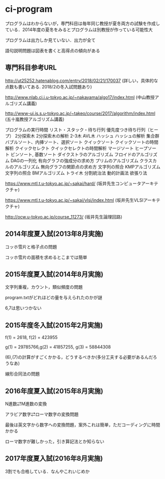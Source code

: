 # ci-program
プログラムはわからないが，専門科目は毎年同じ教授が夏冬両方の試験を作成している．2014年度の夏冬をみるとプログラムは別教授が作っている可能性大

プログラムは出力しか見ていない．出力が全て

語句説明問題は図表を書くと高得点の傾向がある

## 専門科目参考URL
http://ut25252.hatenablog.com/entry/2018/02/21/170037
(詳しい，具体的な点数も書いてある. 2018/2の冬入試問題あり)

http://www.nlab.ci.i.u-tokyo.ac.jp/~nakayama/algo17/index.html
(中山教授アルゴリズム講義)

http://www-ui.is.s.u-tokyo.ac.jp/~takeo/course/2017/algorithm/index.html
(五十嵐教授アルゴリズム講義)

プログラムの実行時間
リスト・スタック・待ち行列
優先度つき待ち行列（ヒープ）
2分探索木
2分探索木の解析
2-3木
AVL木
ハッシュ
ハッシュの解析
集合群
バブルソート、内挿ソート、選択ソート
クイックソート
クイックソートの時間解析
クイックセレクト
クイックセレクトの時間解析
マージソート
ヒープソート
ビンソート, 基数ソート
ダイクストラのアルゴリズム
フロイドのアルゴリズム
DAGの一列化
有向グラフの強成分の求め方
プリムのアルゴリズム
クラスカルのアルゴリズム
無向グラフの関節点の求め方
文字列の照合 KMPアルゴリズム 
文字列の照合 BMアルゴリズム 
トライ木
分割統治法 
動的計画法 
欲張り法 

https://www.mtl.t.u-tokyo.ac.jp/~sakai/hard/
(坂井先生コンピュータアーキテクチャ)

https://www.mtl.t.u-tokyo.ac.jp/~sakai/vlsi/index.html
(坂井先生VLSIアーキテクチャ)

http://ocw.u-tokyo.ac.jp/course_11273/
(坂井先生論理回路)
## 2014年度夏入試(2013年8月実施)
コッホ雪片と格子点の問題

コッホ雪片の面積を求めるとこまでは簡単


## 2015年度夏入試(2014年8月実施)
文字列重複，カウント，類似頻度の問題

program.txtがどれほどの量を与えられたのかが謎

6,7は思いつかない

## 2015年度冬入試(2015年2月実施)
f(1) = 2618, f(2) = 423955

g(1) = 29785766,g(2) = 41857255, g(3) = 58844308

(6),(7)の計算がすごくかかる，どうするべきか(多分工夫する必要があるんだろうなあ)

線形合同法の問題

## 2016年度夏入試(2015年8月実施)
N進数⇄M進数の変換

アラビア数字⇄ローマ数字の変換問題

最後は英文字から数字への変換問題，案外これは簡単，ただコーディングに時間かかる

ローマ数字が難しかった，引き算記法とか知らない

## 2017年度夏入試(2016年8月実施)
3割でも合格している．なんやこれいじめか

